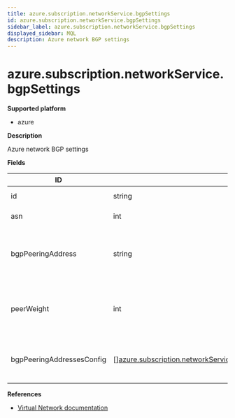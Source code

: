 ```yaml
---
title: azure.subscription.networkService.bgpSettings
id: azure.subscription.networkService.bgpSettings
sidebar_label: azure.subscription.networkService.bgpSettings
displayed_sidebar: MQL
description: Azure network BGP settings
---
```


# azure.subscription.networkService.bgpSettings

**Supported platform**

- azure

**Description**

Azure network BGP settings

**Fields**

| ID                        | TYPE                                                                                                                                                                          | DESCRIPTION                                                    |
| ------------------------- | ----------------------------------------------------------------------------------------------------------------------------------------------------------------------------- | -------------------------------------------------------------- |
| id                        | string                                                                                                                                                                        | BGP Settings ID                                                |
| asn                       | int                                                                                                                                                                           | BGP Settings speaker ASN                                       |
| bgpPeeringAddress         | string                                                                                                                                                                        | The BGP peering address and BGP identifier of this BGP speaker |
| peerWeight                | int                                                                                                                                                                           | The weight added to routes learned from this BGP speaker       |
| bgpPeeringAddressesConfig | &#91;&#93;[azure.subscription.networkService.bgpSettings.ipConfigurationBgpPeeringAddress](azure.subscription.networkservice.bgpsettings.ipconfigurationbgppeeringaddress.md) | The BGP peering addresses with IP configuration                |

**References**

- [Virtual Network documentation](https://learn.microsoft.com/en-us/azure/virtual-network/)
